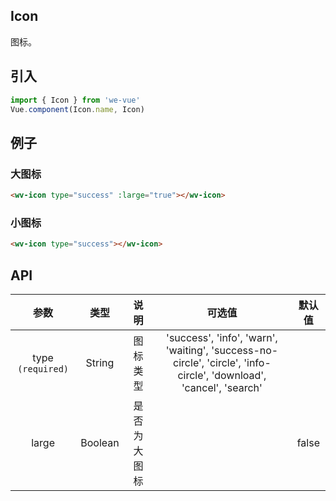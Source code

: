 Icon
---
图标。

## 引入

```js
import { Icon } from 'we-vue'
Vue.component(Icon.name, Icon)
```

## 例子

### 大图标

```html
<wv-icon type="success" :large="true"></wv-icon>
```

### 小图标

```html
<wv-icon type="success"></wv-icon>
```

## API

|   参数   |   类型    |   说明   | 可选值  |  默认值  |
| :----: | :-----: | :----: | :--: | :---: |
| type `(required)`  | String  |  图标类型   | 'success', 'info', 'warn', 'waiting', 'success-no-circle', 'circle', 'info-circle', 'download', 'cancel', 'search'   |      |
| large | Boolean | 是否为大图标 |      | false |
